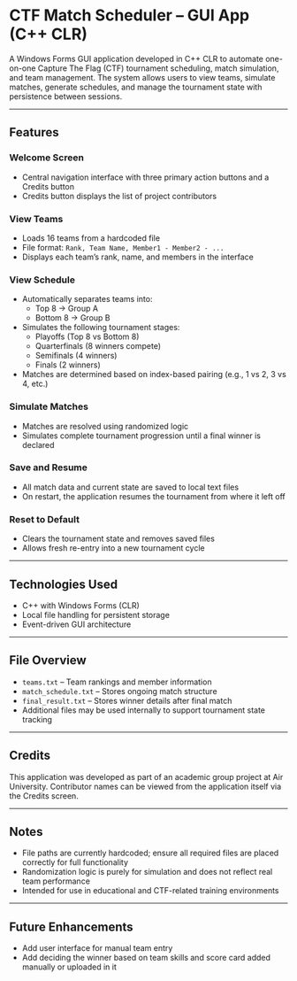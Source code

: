 # CTF Match Scheduler – GUI App (C++ CLR)

A Windows Forms GUI application developed in C++ CLR to automate one-on-one Capture The Flag (CTF) tournament scheduling, match simulation, and team management. The system allows users to view teams, simulate matches, generate schedules, and manage the tournament state with persistence between sessions.

---

## Features

### Welcome Screen
- Central navigation interface with three primary action buttons and a Credits button
- Credits button displays the list of project contributors

### View Teams
- Loads 16 teams from a hardcoded file
- File format: `Rank, Team Name, Member1 - Member2 - ...`
- Displays each team’s rank, name, and members in the interface

### View Schedule
- Automatically separates teams into:
  - Top 8 → Group A
  - Bottom 8 → Group B
- Simulates the following tournament stages:
  - Playoffs (Top 8 vs Bottom 8)
  - Quarterfinals (8 winners compete)
  - Semifinals (4 winners)
  - Finals (2 winners)
- Matches are determined based on index-based pairing (e.g., 1 vs 2, 3 vs 4, etc.)

### Simulate Matches
- Matches are resolved using randomized logic
- Simulates complete tournament progression until a final winner is declared

### Save and Resume
- All match data and current state are saved to local text files
- On restart, the application resumes the tournament from where it left off

### Reset to Default
- Clears the tournament state and removes saved files
- Allows fresh re-entry into a new tournament cycle

---

## Technologies Used

- C++ with Windows Forms (CLR)
- Local file handling for persistent storage
- Event-driven GUI architecture

---

## File Overview

- `teams.txt` – Team rankings and member information
- `match_schedule.txt` – Stores ongoing match structure
- `final_result.txt` – Stores winner details after final match
- Additional files may be used internally to support tournament state tracking

---

## Credits

This application was developed as part of an academic group project at Air University. Contributor names can be viewed from the application itself via the Credits screen.

---

## Notes

- File paths are currently hardcoded; ensure all required files are placed correctly for full functionality
- Randomization logic is purely for simulation and does not reflect real team performance
- Intended for use in educational and CTF-related training environments

---

## Future Enhancements

- Add user interface for manual team entry
- Add deciding the winner based on team skills and score card added manually or uploaded in it
